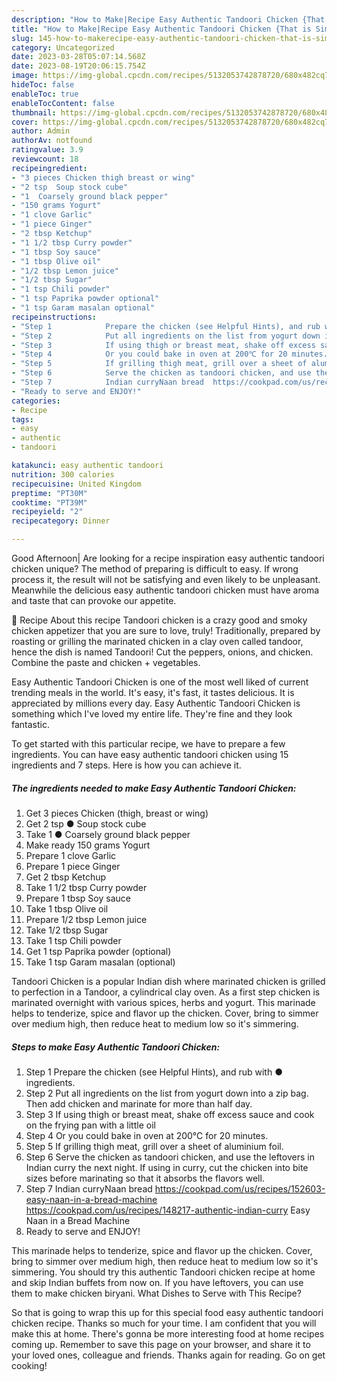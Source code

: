 ```yaml
---
description: "How to Make|Recipe Easy Authentic Tandoori Chicken {That is Simple"
title: "How to Make|Recipe Easy Authentic Tandoori Chicken {That is Simple"
slug: 145-how-to-makerecipe-easy-authentic-tandoori-chicken-that-is-simple
category: Uncategorized
date: 2023-03-28T05:07:14.568Z
date: 2023-08-19T20:06:15.754Z
image: https://img-global.cpcdn.com/recipes/5132053742878720/680x482cq70/easy-authentic-tandoori-chicken-recipe-main-photo.jpg
hideToc: false
enableToc: true
enableTocContent: false
thumbnail: https://img-global.cpcdn.com/recipes/5132053742878720/680x482cq70/easy-authentic-tandoori-chicken-recipe-main-photo.jpg
cover: https://img-global.cpcdn.com/recipes/5132053742878720/680x482cq70/easy-authentic-tandoori-chicken-recipe-main-photo.jpg
author: Admin
authorAv: notfound
ratingvalue: 3.9
reviewcount: 18
recipeingredient:
- "3 pieces Chicken thigh breast or wing"
- "2 tsp  Soup stock cube"
- "1  Coarsely ground black pepper"
- "150 grams Yogurt"
- "1 clove Garlic"
- "1 piece Ginger"
- "2 tbsp Ketchup"
- "1 1/2 tbsp Curry powder"
- "1 tbsp Soy sauce"
- "1 tbsp Olive oil"
- "1/2 tbsp Lemon juice"
- "1/2 tbsp Sugar"
- "1 tsp Chili powder"
- "1 tsp Paprika powder optional"
- "1 tsp Garam masalan optional"
recipeinstructions:
- "Step 1            Prepare the chicken (see Helpful Hints), and rub with ● ingredients."
- "Step 2            Put all ingredients on the list from yogurt down into a zip bag. Then add chicken and marinate for more than half day."
- "Step 3            If using thigh or breast meat, shake off excess sauce and cook on the frying pan with a little oil"
- "Step 4            Or you could bake in oven at 200℃ for 20 minutes."
- "Step 5            If grilling thigh meat, grill over a sheet of aluminium foil."
- "Step 6            Serve the chicken as tandoori chicken, and use the leftovers in Indian curry the next night. If using in curry, cut the chicken into bite sizes before marinating so that it absorbs the flavors well."
- "Step 7            Indian curryNaan bread  https://cookpad.com/us/recipes/152603-easy-naan-in-a-bread-machine https://cookpad.com/us/recipes/148217-authentic-indian-curry                                             Easy Naan in a Bread Machine"
- "Ready to serve and ENJOY!"
categories:
- Recipe
tags:
- easy
- authentic
- tandoori

katakunci: easy authentic tandoori 
nutrition: 300 calories
recipecuisine: United Kingdom
preptime: "PT30M"
cooktime: "PT39M"
recipeyield: "2"
recipecategory: Dinner

---
```



Good Afternoon| Are looking for a recipe inspiration easy authentic tandoori chicken unique? The method of preparing is difficult to easy. If wrong process it, the result will not be satisfying and even likely to be unpleasant. Meanwhile the delicious easy authentic tandoori chicken must have aroma and taste that can provoke our appetite.





📖 Recipe About this recipe Tandoori chicken is a crazy good and smoky chicken appetizer that you are sure to love, truly! Traditionally, prepared by roasting or grilling the marinated chicken in a clay oven called tandoor, hence the dish is named Tandoori! Cut the peppers, onions, and chicken. Combine the paste and chicken + vegetables.

Easy Authentic Tandoori Chicken is one of the most well liked of current trending meals in the world. It's easy, it's fast, it tastes delicious. It is appreciated by millions every day. Easy Authentic Tandoori Chicken is something which I've loved my entire life. They're fine and they look fantastic.


To get started with this particular recipe, we have to prepare a few ingredients. You can have easy authentic tandoori chicken using 15 ingredients and 7 steps. Here is how you can achieve it.

<!--inarticleads1-->

##### The ingredients needed to make Easy Authentic Tandoori Chicken:

1. Get 3 pieces Chicken (thigh, breast or wing)
1. Get 2 tsp ● Soup stock cube
1. Take 1 ● Coarsely ground black pepper
1. Make ready 150 grams Yogurt
1. Prepare 1 clove Garlic
1. Prepare 1 piece Ginger
1. Get 2 tbsp Ketchup
1. Take 1 1/2 tbsp Curry powder
1. Prepare 1 tbsp Soy sauce
1. Take 1 tbsp Olive oil
1. Prepare 1/2 tbsp Lemon juice
1. Take 1/2 tbsp Sugar
1. Take 1 tsp Chili powder
1. Get 1 tsp Paprika powder (optional)
1. Take 1 tsp Garam masalan (optional)


Tandoori Chicken is a popular Indian dish where marinated chicken is grilled to perfection in a Tandoor, a cylindrical clay oven. As a first step chicken is marinated overnight with various spices, herbs and yogurt. This marinade helps to tenderize, spice and flavor up the chicken. Cover, bring to simmer over medium high, then reduce heat to medium low so it&#39;s simmering. 

<!--inarticleads2-->

##### Steps to make Easy Authentic Tandoori Chicken:

1. Step 1            Prepare the chicken (see Helpful Hints), and rub with ● ingredients.
1. Step 2            Put all ingredients on the list from yogurt down into a zip bag. Then add chicken and marinate for more than half day.
1. Step 3            If using thigh or breast meat, shake off excess sauce and cook on the frying pan with a little oil
1. Step 4            Or you could bake in oven at 200℃ for 20 minutes.
1. Step 5            If grilling thigh meat, grill over a sheet of aluminium foil.
1. Step 6            Serve the chicken as tandoori chicken, and use the leftovers in Indian curry the next night. If using in curry, cut the chicken into bite sizes before marinating so that it absorbs the flavors well.
1. Step 7            Indian curryNaan bread  https://cookpad.com/us/recipes/152603-easy-naan-in-a-bread-machine https://cookpad.com/us/recipes/148217-authentic-indian-curry                                             Easy Naan in a Bread Machine
1. Ready to serve and ENJOY!

This marinade helps to tenderize, spice and flavor up the chicken. Cover, bring to simmer over medium high, then reduce heat to medium low so it&#39;s simmering. You should try this authentic Tandoori chicken recipe at home and skip Indian buffets from now on. If you have leftovers, you can use them to make chicken biryani. What Dishes to Serve with This Recipe? 

So that is going to wrap this up for this special food easy authentic tandoori chicken recipe. Thanks so much for your time. I am confident that you will make this at home. There's gonna be more interesting food at home recipes coming up. Remember to save this page on your browser, and share it to your loved ones, colleague and friends. Thanks again for reading. Go on get cooking!
